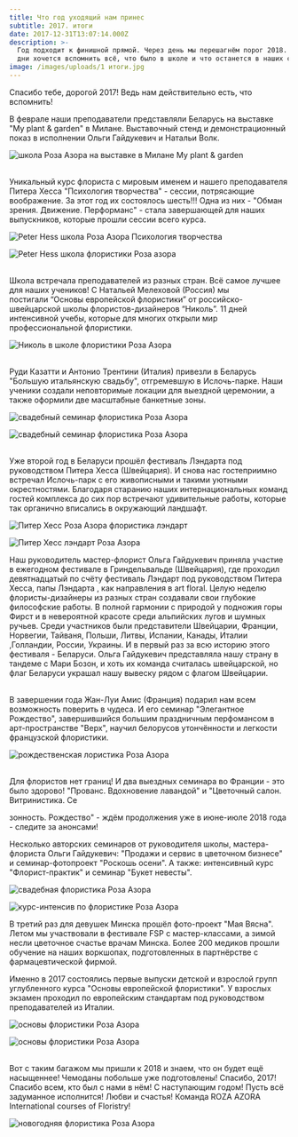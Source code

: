 ```yaml
---
title: Что год уходящий нам принес
subtitle: 2017. итоги
date: 2017-12-31T13:07:14.000Z
description: >-
  Год подходит к финишной прямой. Через день мы перешагнём порог 2018. И в эти
  дни хочется вспомнить всё, что было в школе и что останется в наших сердцах.
image: /images/uploads/1 итоги.jpg
---
```

Спасибо тебе, дорогой 2017! Ведь нам действительно есть, что вспомнить!

В феврале наши преподаватели представляли Беларусь на выставке "My plant & garden" в Милане. Выставочный стенд и демонстрационный показ в исполнении Ольги Гайдукевич и Натальи Волк.

![школа Роза Азора на выставке в Милане My plant & garden](/images/uploads/IMG_7705.jpg)

\
Уникальный курс флориста с мировым именем и нашего преподавателя Питера Хесса "Психология творчества" - сессии, потрясающие воображение. За этот год их состоялось шесть!!! Одна из них - "Обман зрения. Движение. Перформанс" - стала завершающей для наших выпускников, которые прошли сессии всего курса.

![Peter Hess школа Роза Азора Психология творчества](/images/uploads/2.jpg)

![Peter Hess школа флористики Роза азора](/images/uploads/10.jpg)

\
Школа встречала преподавателей из разных стран. Всё самое лучшее для наших учеников! С Натальей Мелеховой (Россия) мы постигали “Основы европейской флористики” от российско-швейцарской школы флористов-дизайнеров “Николь”. 11 дней интенсивной учебы, которые для многих открыли мир профессиональной флористики.

![Николь в школе флористики Роза Азора](/images/uploads/9.jpg)

\
Руди Казатти и Антонио Трентини (Италия) привезли в Беларусь "Большую итальянскую свадьбу", отгремевшую в Ислочь-парке. Наши ученики создали неповторимые локации для выездной церемонии, а также оформили две масштабные банкетные зоны.

![свадебный семинар флористика Роза Азора](/images/uploads/12.jpg)

![свадебный семинар флористика Роза Азора](/images/uploads/15.jpg)

\
Уже второй год в Беларуси прошёл фестиваль Лэндарта под руководством Питера Хесса (Швейцария). И снова нас гостеприимно встречал Ислочь-парк с его живописными и такими уютными окрестностями. Благодаря старанию наших интернациональных команд гостей комплекса до сих пор встречают удивительные работы, которые так органично вписались в окружающий ландшафт.

![Питер Хесс Роза Азора флористика лэндарт](/images/uploads/5.jpg)

![Питер Хесс лэндарт Роза Азора](/images/uploads/6.jpg)

Наш руководитель мастер-флорист Ольга Гайдукевич приняла участие в ежегодном фестивале в Гриндельвальде (Швейцария), где проходил девятнадцатый по счёту фестиваль Лэндарт под руководством Питера Хесса, папы Лэндарта , как направления в art floral. Целую неделю флористы-дизайнеры из разных стран создавали свои глубокие философские работы. В полной гармонии с природой у подножия горы Фирст и в невероятной красоте среди альпийских лугов и шумных ручьев. Среди участников были представители Швейцарии, Франции, Норвегии, Тайваня, Польши, Литвы, Испании, Канады, Италии ,Голландии, России, Украины. И в первый раз за всю историю этого фестиваля - Беларуси. Ольга Гайдукевич представляла нашу страну в тандеме с Мари Бозон, и хоть их команда считалась швейцарской, но флаг Беларуси украшал нашу вывеску рядом с флагом Швейцарии.

\
В завершении года Жан-Луи Амис (Франция) подарил нам всем возможность поверить в чудеса. И его семинар "Элегантное Рождество", завершившийся большим праздничным перфомансом в арт-пространстве "Верх", научил белорусов утончённости и легкости французской флористики.

![рождественская лористика Роза Азора](/images/uploads/jl.jpg)

\
Для флористов нет границ! И два выездных семинара во Франции - это было здорово! "Прованс. Вдохновение лавандой" и "Цветочный салон. Витринистика. Се

зонность. Рождество" - ждём продолжения уже в июне-июле 2018 года - следите за анонсами!

Несколько авторских семинаров от руководителя школы, мастера-флориста Ольги Гайдукевич: "Продажи и сервис в цветочном бизнесе" и семинар-фотопроект "Роскошь осени". А также: интенсивный курс "Флорист-практик" и семинар "Букет невесты".

![свадебная флористика Роза Азора](/images/uploads/wedd.jpg)

![курс-интенсив по флористике Роза Азора](/images/uploads/intensiv.jpg)

В третий раз для девушек Минска прошёл фото-проект "Мая Вясна". Летом мы участвовали в фестивале FSP с мастер-классами, а зимой несли цветочное счастье врачам Минска. Более 200 медиков прошли обучение на наших воркшопах, подготовленных в партнёрстве с фармацевтической фирмой.

Именно в 2017 состоялись первые выпуски детской и взрослой групп углубленного курса "Основы европейской флористики". У взрослых экзамен проходил по европейским стандартам под руководством преподавателей из Италии.

![основы флористики Роза Азора](/images/uploads/fin1.jpg)

![основы флористики Роза Азора](/images/uploads/fin2.jpg)

\
Вот с таким багажом мы пришли к 2018 и знаем, что он будет ещё насыщеннее! Чемоданы побольше уже подготовлены! Спасибо, 2017! Спасибо всем, кто был с нами в нём! С наступающим годом! Пусть всё задуманное исполнится! Любви и счастья! Команда ROZA AZORA International courses of Floristry!

![новогодняя флористика Роза Азора](/images/uploads/final.jpg)


